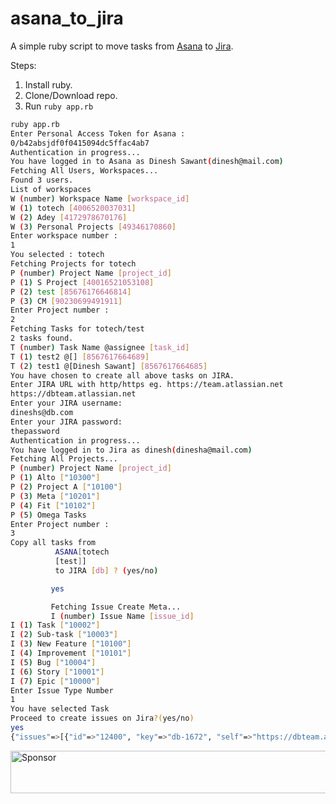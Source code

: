 # asana_to_jira


A simple ruby script to move tasks from [Asana](https://asana.com/) to [Jira](https://www.atlassian.com/software/jira).

Steps:

1. Install ruby.
2. Clone/Download repo.
3. Run `ruby app.rb`

```bash
ruby app.rb
Enter Personal Access Token for Asana :
0/b42absjdf0f0415094dc5ffac4ab7
Authentication in progress...
You have logged in to Asana as Dinesh Sawant(dinesh@mail.com)
Fetching All Users, Workspaces...
Found 3 users.
List of workspaces
W (number) Workspace Name [workspace_id]
W (1) totech [4006520037031]
W (2) Adey [4172978670176]
W (3) Personal Projects [49346170860]
Enter workspace number :
1
You selected : totech
Fetching Projects for totech
P (number) Project Name [project_id]
P (1) S Project [40016521053108]
P (2) test [85676176646814]
P (3) CM [90230699491911]
Enter Project number :
2
Fetching Tasks for totech/test
2 tasks found.
T (number) Task Name @assignee [task_id]
T (1) test2 @[] [8567617664689]
T (2) test1 @[Dinesh Sawant] [8567617664685]
You have chosen to create all above tasks on JIRA.
Enter JIRA URL with http/https eg. https://team.atlassian.net
https://dbteam.atlassian.net
Enter your JIRA username:
dineshs@db.com
Enter your JIRA password:
thepassword
Authentication in progress...
You have logged in to Jira as dinesh(dinesha@mail.com)
Fetching All Projects...
P (number) Project Name [project_id]
P (1) Alto ["10300"]
P (2) Project A ["10100"]
P (3) Meta ["10201"]
P (4) Fit ["10102"]
P (5) Omega Tasks
Enter Project number :
3
Copy all tasks from
          ASANA[totech
          [test]]
          to JIRA [db] ? (yes/no)

         yes

         Fetching Issue Create Meta...
         I (number) Issue Name [issue_id]
I (1) Task ["10002"]
I (2) Sub-task ["10003"]
I (3) New Feature ["10100"]
I (4) Improvement ["10101"]
I (5) Bug ["10004"]
I (6) Story ["10001"]
I (7) Epic ["10000"]
Enter Issue Type Number
1
You have selected Task
Proceed to create issues on Jira?(yes/no)
yes
{"issues"=>[{"id"=>"12400", "key"=>"db-1672", "self"=>"https://dbteam.atlassian.net/rest/api/2/issue/12400"}, {"id"=>"12401", "key"=>"db-1673", "self"=>"https://dbteam.atlassian.net/rest/api/2/issue/12401"}], "errors"=>[]}
```


<a target='_blank' rel='nofollow' href='https://app.codesponsor.io/link/KEmfsa4qza2Cv1DSAqYWa1kA/dinsaw/asana_to_jira'> <img alt='Sponsor' width='888' height='68' src='https://app.codesponsor.io/embed/KEmfsa4qza2Cv1DSAqYWa1kA/dinsaw/asana_to_jira.svg' /> </a>

